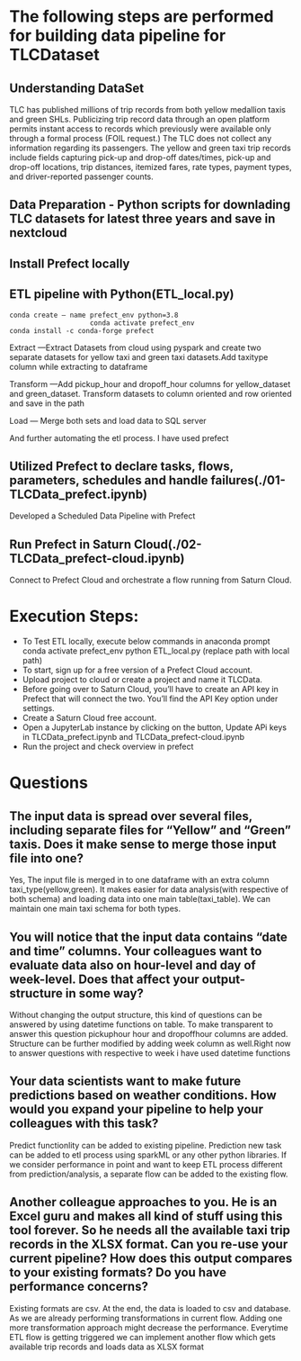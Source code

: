 # The following steps are performed for building data pipeline for TLCDataset 

## Understanding DataSet
TLC has published millions of trip records from both yellow medallion taxis and green SHLs. Publicizing trip record data through an open platform permits instant access to records which previously were available only through a formal process (FOIL request.) The TLC does not collect any information regarding its passengers.
The yellow and green taxi trip records include fields capturing pick-up and drop-off dates/times, pick-up and drop-off locations, trip distances, itemized fares, rate types, payment types, and driver-reported passenger counts.

## Data Preparation - Python scripts for downlading TLC datasets for latest three years and save in nextcloud
## Install Prefect locally
## ETL pipeline with Python(ETL_local.py)
	conda create — name prefect_env python=3.8
                        conda activate prefect_env     
	conda install -c conda-forge prefect
     
Extract —Extract Datasets from cloud using pyspark and create two separate datasets for yellow taxi and green taxi datasets.Add taxitype column while extracting to dataframe

Transform —Add pickup_hour and dropoff_hour columns for yellow_dataset and green_dataset. Transform datasets to column oriented and row oriented and save in the path

Load — Merge both sets and load data to SQL server
       
And further automating the etl process. I have used prefect

## Utilized Prefect to declare tasks, flows, parameters, schedules and handle failures(./01-TLCData_prefect.ipynb)
Developed a Scheduled Data Pipeline with Prefect

## Run Prefect in Saturn Cloud(./02-TLCData_prefect-cloud.ipynb)
Connect to Prefect Cloud and orchestrate a flow running from Saturn Cloud.

# Execution Steps:
*  To Test ETL locally, execute below commands in anaconda prompt
                        conda activate prefect_env
			python ETL_local.py (replace path with local path)
*   To start, sign up for a free version of a Prefect Cloud account.
*   Upload project to cloud or  create a project and name it TLCData.
*   Before going over to Saturn Cloud, you’ll have to create an API key in Prefect that will connect the two. You’ll find the API Key option under settings.
*   Create a  Saturn Cloud  free account.
*   Open a JupyterLab instance by clicking on the button, Update APi keys in TLCData_prefect.ipynb and TLCData_prefect-cloud.ipynb
*   Run the project and check overview in prefect

# Questions

## The input data is spread over several files, including separate files for “Yellow” and “Green” taxis. Does it make sense to merge those input file into one?

Yes, The input file is merged in to one dataframe with an extra column taxi_type(yellow,green). It makes easier for data analysis(with respective of both schema) and loading data into one main table(taxi_table). We can maintain one main taxi schema for both types. 

## You will notice that the input data contains “date and time” columns. Your colleagues want to evaluate data also on hour-level and day of week-level. Does that affect your output-structure in some way?

Without changing the output structure, this kind of questions can be answered by using datetime functions on table. To make transparent to answer this question pickuphour hour and dropoffhour columns are added. Structure can be further modified by adding week column as well.Right now to answer questions with respective to week i have used datetime functions

## Your data scientists want to make future predictions based on weather conditions. How would you expand your pipeline to help your colleagues with this task?
Predict functionlity can be added to existing pipeline. Prediction new task can be added to etl process using sparkML or any other python libraries. If we consider performance in point and want to keep ETL process different from prediction/analysis, a separate flow can be added to the existing flow.
   
## Another colleague approaches to you. He is an Excel guru and makes all kind of stuff using this tool forever. So he needs all the available taxi trip records in the XLSX format. Can you re-use your current pipeline? How does this output compares to your existing formats? Do you have performance concerns?

Existing formats are csv. At the end, the data is loaded to csv and database. 
As we are already performing transformations in current flow. Adding one more transformation approach might decrease the performance. Everytime ETL flow is getting triggered we can implement another flow which gets available trip records and loads data as XLSX format
